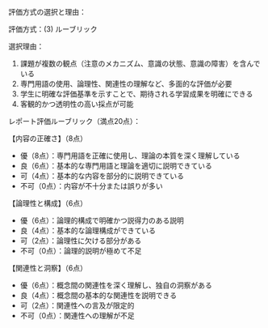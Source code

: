 評価方式の選択と理由：

評価方式：(3) ルーブリック

選択理由：
1. 課題が複数の観点（注意のメカニズム、意識の状態、意識の障害）を含んでいる
2. 専門用語の使用、論理性、関連性の理解など、多面的な評価が必要
3. 学生に明確な評価基準を示すことで、期待される学習成果を明確にできる
4. 客観的かつ透明性の高い採点が可能

レポート評価ルーブリック（満点20点）：

【内容の正確さ】（8点）
- 優（8点）：専門用語を正確に使用し、理論の本質を深く理解している
- 良（6点）：基本的な専門用語と理論を適切に説明できている
- 可（4点）：基本的な内容を部分的に説明できている
- 不可（0点）：内容が不十分または誤りが多い

【論理性と構成】（6点）
- 優（6点）：論理的構成で明確かつ説得力のある説明
- 良（4点）：基本的な論理構成ができている
- 可（2点）：論理性に欠ける部分がある
- 不可（0点）：論理的説明が極めて不足

【関連性と洞察】（6点）
- 優（6点）：概念間の関連性を深く理解し、独自の洞察がある
- 良（4点）：概念間の基本的な関連性を説明できる
- 可（2点）：関連性への言及が限定的
- 不可（0点）：関連性への理解が不足